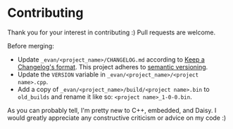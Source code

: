 # Contributing
Thank you for your interest in contributing :) Pull requests are welcome.

Before merging:
* Update `_evan/<project_name>/CHANGELOG.md` according to [Keep a Changelog's format](https://keepachangelog.com/en/1.0.0/). This project adheres to [semantic versioning](https://semver.org/).
* Update the `VERSION` variable in `_evan/<project_name>/<project name>.cpp`.
* Add a copy of `_evan/<project_name>/build/<project name>.bin` to `old_builds` and rename it like so: `<project name>_1-0-0.bin`.

As you can probably tell, I'm pretty new to C++, embedded, and Daisy. I would greatly appreciate any constructive criticism or advice on my code :)